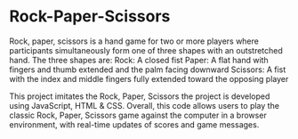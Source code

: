 # Rock-Paper-Scissors
Rock, paper, scissors is a hand game for two or more players where participants simultaneously form one of three shapes with an outstretched hand. The three shapes are:
Rock: A closed fist
Paper: A flat hand with fingers and thumb extended and the palm facing downward
Scissors: A fist with the index and middle fingers fully extended toward the opposing player

This project imitates the Rock, Paper, Scissors the project is developed using JavaScript, HTML & CSS.
Overall, this code allows users to play the classic Rock, Paper, Scissors game against the computer in a browser environment, with real-time updates of scores and game messages.
